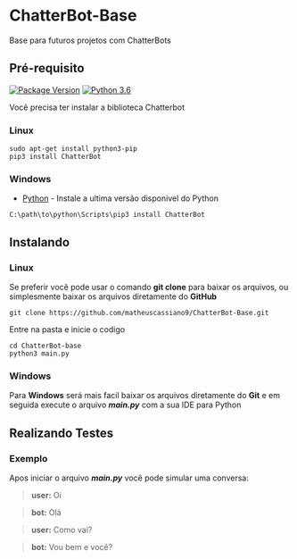 # ChatterBot-Base
Base para futuros projetos com ChatterBots

## Pré-requisito
[![Package Version](https://img.shields.io/pypi/v/chatterbot.svg)](https://pypi.python.org/pypi/chatterbot/)
[![Python 3.6](https://img.shields.io/badge/python-3.6-blue.svg)](https://www.python.org/downloads/release/python-360/)

Você precisa ter instalar a biblioteca Chatterbot

### Linux
```
sudo apt-get install python3-pip
pip3 install ChatterBot
```
### Windows

* [Python](https://www.python.org/downloads/release/python-372/) - Instale a ultima versão disponivel do Python
```
C:\path\to\python\Scripts\pip3 install ChatterBot
```
## Instalando
### Linux
Se preferir você pode usar o comando **git clone** para baixar os arquivos, ou simplesmente baixar os arquivos diretamente do **GitHub**

```
git clone https://github.com/matheuscassiano9/ChatterBot-Base.git
```

Entre na pasta e inicie o codigo

```
cd ChatterBot-base
python3 main.py
```
### Windows
Para **Windows** será mais facil baixar os arquivos diretamente do **Git** e em seguida execute o arquivo **_main.py_** com a sua IDE para Python

## Realizando Testes
### Exemplo

Apos iniciar o arquivo **_main.py_** você pode simular uma conversa:
>**user:** Oi

>**bot:** Olá

>**user:** Como vai?

>**bot:** Vou bem e você?
